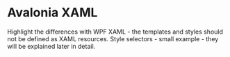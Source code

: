 # Avalonia XAML

Highlight the differences with WPF XAML - the templates and styles should not be defined as XAML resources. Style selectors - small example - they will be explained later in detail.

